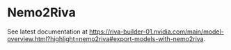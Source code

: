 # Nemo2Riva

See latest documentation at https://riva-builder-01.nvidia.com/main/model-overview.html?highlight=nemo2riva#export-models-with-nemo2riva.
